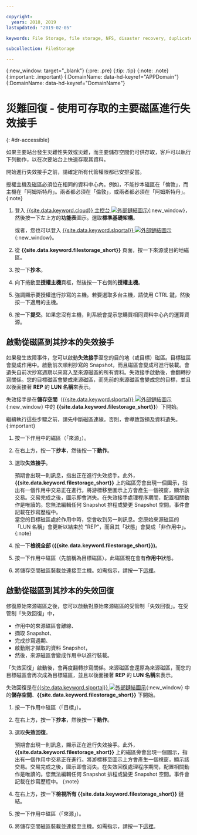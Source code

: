 ```yaml
---

copyright:
  years: 2018, 2019
lastupdated: "2019-02-05"

keywords: File Storage, file storage, NFS, disaster recovery, duplicate volume, replica volume, failover, failback,

subcollection: FileStorage

---
```

{:new_window: target="_blank"}
{:pre: .pre}
{:tip: .tip}
{:note: .note}
{:important: .important}
{:DomainName: data-hd-keyref="APPDomain"}
{:DomainName: data-hd-keyref="DomainName"}

# 災難回復 - 使用可存取的主要磁區進行失效接手
{: #dr-accessible}

如果主要站台發生災難性失效或災難，而主要儲存空間仍可供存取，客戶可以執行下列動作，以在次要站台上快速存取其資料。

開始進行失效接手之前，請確定所有代管權限都已安排妥當。

授權主機及磁區必須位在相同的資料中心內。例如，不能抄本磁區在「倫敦」，而主機在「阿姆斯特丹」。兩者都必須在「倫敦」，或兩者都必須在「阿姆斯特丹」。
{:note}

1. 登入 [{{site.data.keyword.cloud}} 主控台 ![外部鏈結圖示](../../icons/launch-glyph.svg "外部鏈結圖示")](https://{DomainName}/catalog/){:new_window}，然後按一下左上方的**功能表**圖示。選取**標準基礎架構**。

   或者，您也可以登入 [{{site.data.keyword.slportal}} ![外部鏈結圖示](../../icons/launch-glyph.svg "外部鏈結圖示")](https://control.softlayer.com/){:new_window}。
1. 從 **{{site.data.keyword.filestorage_short}}** 頁面，按一下來源或目的地磁區。
2. 按一下**抄本**。
3. 向下捲動至**授權主機**頁框，然後按一下右側的**授權主機**。
4. 強調顯示要授權進行抄寫的主機。若要選取多台主機，請使用 CTRL 鍵，然後按一下適用的主機。
5. 按一下**提交**。如果您沒有主機，則系統會提示您購買相同資料中心內的運算資源。

## 啟動從磁區到其抄本的失效接手

如果發生故障事件，您可以啟動**失效接手**至您的目的地（或目標）磁區。目標磁區會變成作用中。啟動前次順利抄寫的 Snapshot，而且磁區會變成可進行裝載。會遺失自前次抄寫週期以來寫入至來源磁區的所有資料。失效接手啟動後，會翻轉抄寫關係。您的目標磁區會變成來源磁區，而先前的來源磁區會變成您的目標，並且以後面接著 **REP** 的 **LUN 名稱**來表示。

失效接手是在**儲存空間**（[{{site.data.keyword.slportal}} ![外部鏈結圖示](../../icons/launch-glyph.svg "外部鏈結圖示")](https://control.softlayer.com/){:new_window} 中的 **{{site.data.keyword.filestorage_short}}**）下開始。

繼續執行這些步驟之前，請先中斷磁區連線。否則，會導致毀損及資料遺失。
{:important}

1. 按一下作用中的磁區（「來源」）。
2. 在右上方，按一下**抄本**，然後按一下**動作**。
3. 選取**失效接手**。

   預期會出現一則訊息，指出正在進行失效接手。此外，**{{site.data.keyword.filestorage_short}}** 上的磁區旁會出現一個圖示，指出有一個作用中交易正在進行。將游標移至圖示上方會產生一個視窗，顯示該交易。交易完成之後，圖示即會消失。在失效接手處理程序期間，配置相關動作是唯讀的。您無法編輯任何 Snapshot 排程或變更 Snapshot 空間。事件會記載在抄寫歷程中。<br/> 當您的目標磁區處於作用中時，您會收到另一則訊息。您原始來源磁區的「LUN 名稱」會更新以結束於 "REP"，而且其「狀態」會變成「非作用中」。
   {:note}
4. 按一下**檢視全部 ({{site.data.keyword.filestorage_short}})**。
5. 按一下作用中磁區（先前稱為目標磁區）。此磁區現在會有**作用中**狀態。
6. 將儲存空間磁區裝載並連接至主機。如需指示，請按一下[這裡](/docs/infrastructure/FileStorage?topic=FileStorage-orderingConsole)。


## 啟動從磁區到其抄本的失效回復

修復原始來源磁區之後，您可以啟動對原始來源磁區的受管制「失效回復」。在受管制「失效回復」中，

- 作用中的來源磁區會離線、
- 擷取 Snapshot、
- 完成抄寫週期、
- 啟動剛才擷取的資料 Snapshot，
- 然後，來源磁區會變成作用中以進行裝載。

「失效回復」啟動後，會再度翻轉抄寫關係。來源磁區會還原為來源磁區，而您的目標磁區會再次成為目標磁區，並且以後面接著 **REP** 的 **LUN 名稱**來表示。

失效回復是在[{{site.data.keyword.slportal}} ![外部鏈結圖示](../../icons/launch-glyph.svg "外部鏈結圖示")](https://control.softlayer.com/){:new_window} 中的**儲存空間**、**{{site.data.keyword.filestorage_short}}** 下開始。

1. 按一下作用中磁區（「目標」）。
2. 在右上方，按一下**抄本**，然後按一下**動作**。
3. 選取**失效回復**。

   預期會出現一則訊息，顯示正在進行失效接手。此外，**{{site.data.keyword.filestorage_short}}** 上的磁區旁會出現一個圖示，指出有一個作用中交易正在進行。將游標移至圖示上方會產生一個視窗，顯示該交易。交易完成之後，圖示即會消失。在失效回復處理程序期間，配置相關動作是唯讀的。您無法編輯任何 Snapshot 排程或變更 Snapshot 空間。事件會記載在抄寫歷程中。
   {:note}
4. 在右上方，按一下**檢視所有 {{site.data.keyword.filestorage_short}}** 鏈結。
5. 按一下作用中磁區（「來源」）。
6. 將儲存空間磁區裝載並連接至主機。如需指示，請按一下[這裡](/docs/infrastructure/FileStorage?topic=FileStorage-orderingConsole)。
